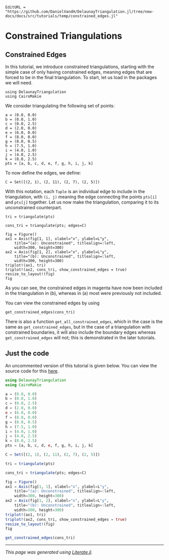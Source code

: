 ```@meta
EditURL = "https://github.com/DanielVandH/DelaunayTriangulation.jl/tree/new-docs/docs/src/tutorials/temp/constrained_edges.jl"
```

# Constrained Triangulations
## Constrained Edges

In this tutorial, we introduce constrained triangulations,
starting with the simple case of only having constrained edges,
meaning edges that are forced to be in the final triangulation.
To start, let us load in the packages we will need.

````@example constrained_edges
using DelaunayTriangulation
using CairoMakie
````

We consider triangulating the following set of points:

````@example constrained_edges
a = (0.0, 0.0)
b = (0.0, 1.0)
c = (0.0, 2.5)
d = (2.0, 0.0)
e = (6.0, 0.0)
f = (8.0, 0.0)
g = (8.0, 0.5)
h = (7.5, 1.0)
i = (4.0, 1.0)
j = (4.0, 2.5)
k = (8.0, 2.5)
pts = [a, b, c, d, e, f, g, h, i, j, k]
````

To now define the edges, we define:

````@example constrained_edges
C = Set([(2, 1), (2, 11), (2, 7), (2, 5)])
````

With this notation, each `Tuple` is an individual
edge to include in the triangulation, with
`(i, j)` meaning the edge connecting the points
`pts[i]` and `pts[j]` together. Let us now
make the triangulation, comparing it to its
unconstrained counterpart.

````@example constrained_edges
tri = triangulate(pts)
````

````@example constrained_edges
cons_tri = triangulate(pts; edges=C)
````

````@example constrained_edges
fig = Figure()
ax1 = Axis(fig[1, 1], xlabel="x", ylabel=L"y",
    title="(a): Unconstrained", titlealign=:left,
    width=300, height=300)
ax2 = Axis(fig[1, 2], xlabel="x", ylabel=L"y",
    title="(b): Unconstrained", titlealign=:left,
    width=300, height=300)
triplot!(ax1, tri)
triplot!(ax2, cons_tri, show_constrained_edges = true)
resize_to_layout!(fig)
fig
````

As you can see, the constrained edges in magenta
have now been included in the triangulation in (b),
whereas in (a) most were previously not included.

You can view the constrained edges by using

````@example constrained_edges
get_constrained_edges(cons_tri)
````

There is also a function `get_all_constrained_edges`,
which in the case is the same as `get_constrained_edges`,
but in the case of a triangulation with constrained
boundaries, it will also include the boundary edges
whereas `get_constrained_edges` will not; this is
demonstrated in the later tutorials.
## Just the code
An uncommented version of this tutorial is given below.
You can view the source code for this [here](https://github.com/DanielVandH/DelaunayTriangulation.jl/tree/new-docs/docs/src/tutorials/constrained_edges.jl).

```julia
using DelaunayTriangulation
using CairoMakie

a = (0.0, 0.0)
b = (0.0, 1.0)
c = (0.0, 2.5)
d = (2.0, 0.0)
e = (6.0, 0.0)
f = (8.0, 0.0)
g = (8.0, 0.5)
h = (7.5, 1.0)
i = (4.0, 1.0)
j = (4.0, 2.5)
k = (8.0, 2.5)
pts = [a, b, c, d, e, f, g, h, i, j, k]

C = Set([(2, 1), (2, 11), (2, 7), (2, 5)])

tri = triangulate(pts)

cons_tri = triangulate(pts; edges=C)

fig = Figure()
ax1 = Axis(fig[1, 1], xlabel="x", ylabel=L"y",
    title="(a): Unconstrained", titlealign=:left,
    width=300, height=300)
ax2 = Axis(fig[1, 2], xlabel="x", ylabel=L"y",
    title="(b): Unconstrained", titlealign=:left,
    width=300, height=300)
triplot!(ax1, tri)
triplot!(ax2, cons_tri, show_constrained_edges = true)
resize_to_layout!(fig)
fig

get_constrained_edges(cons_tri)
```

---

*This page was generated using [Literate.jl](https://github.com/fredrikekre/Literate.jl).*

